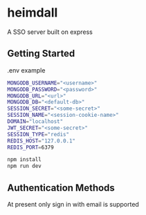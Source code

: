 # heimdall

A SSO server built on express

## Getting Started

.env example

```bash
MONGODB_USERNAME="<username>"
MONGODB_PASSWORD="<password>"
MONGODB_URL="<url>"
MONGODB_DB="<default-db>"
SESSION_SECRET="<some-secret>"
SESSION_NAME="<session-cookie-name>"
DOMAIN="localhost"
JWT_SECRET="<some-secret>"
SESSION_TYPE="redis"
REDIS_HOST="127.0.0.1"
REDIS_PORT=6379
```

```bash
npm install
npm run dev
```

## Authentication Methods

At present only sign in with email is supported

